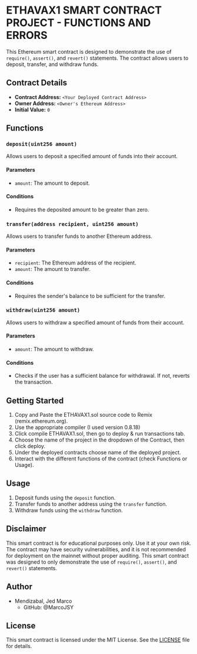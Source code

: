 # ETHAVAX1 SMART CONTRACT PROJECT - FUNCTIONS AND ERRORS

This Ethereum smart contract is designed to demonstrate the use of `require()`, `assert()`, and `revert()` statements. The contract allows users to deposit, transfer, and withdraw funds.

## Contract Details

- **Contract Address:** `<Your Deployed Contract Address>`
- **Owner Address:** `<Owner's Ethereum Address>`
- **Initial Value:** `0`

## Functions

### `deposit(uint256 amount)`

Allows users to deposit a specified amount of funds into their account.

#### Parameters

- `amount`: The amount to deposit.

#### Conditions

- Requires the deposited amount to be greater than zero.

### `transfer(address recipient, uint256 amount)`

Allows users to transfer funds to another Ethereum address.

#### Parameters

- `recipient`: The Ethereum address of the recipient.
- `amount`: The amount to transfer.

#### Conditions

- Requires the sender's balance to be sufficient for the transfer.

### `withdraw(uint256 amount)`

Allows users to withdraw a specified amount of funds from their account.

#### Parameters

- `amount`: The amount to withdraw.

#### Conditions

- Checks if the user has a sufficient balance for withdrawal. If not, reverts the transaction.

## Getting Started

1. Copy and Paste the ETHAVAX1.sol source code to Remix (remix.ethereum.org).
2. Use the appropriate compiler (I used version 0.8.18)
3. Click compile ETHAVAX1.sol, then go to deploy & run transactions tab.
4. Choose the name of the project in the dropdown of the Contract, then click deploy.
5. Under the deployed contracts choose name of the deployed project. 
7. Interact with the different functions of the contract (check Functions or Usage).

## Usage

1. Deposit funds using the `deposit` function.
2. Transfer funds to another address using the `transfer` function.
3. Withdraw funds using the `withdraw` function.

## Disclaimer

This smart contract is for educational purposes only. Use it at your own risk. The contract may have security vulnerabilities, and it is not recommended for deployment on the mainnet without proper auditing. This smart contract was designed to only demonstrate the use of `require()`, `assert()`, and `revert()` statements.

## Author

  - Mendizabal, Jed Marco
    - GitHub: @MarcoJSY

## License

This smart contract is licensed under the MIT License. See the [LICENSE](LICENSE) file for details.
